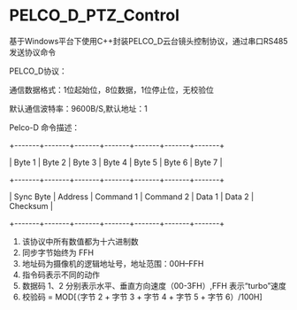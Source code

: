 # PELCO_D_PTZ_Control

基于Windows平台下使用C++封装PELCO_D云台镜头控制协议，通过串口RS485发送协议命令

PELCO_D协议：

通信数据格式：1位起始位，8位数据，1位停止位，无校验位

默认通信波特率：9600B/S,默认地址：1

Pelco-D 命令描述： 

+-------+-------+-------+-------+-------+-------+-------+

|  Byte 1   | Byte 2  |  Byte 3   |  Byte 4   | Byte 5 | Byte 6 |  Byte 7  |

+-------+-------+-------+-------+-------+-------+-------+

| Sync Byte | Address | Command 1 | Command 2 | Data 1 | Data 2 | Checksum |

+-------+-------+-------+-------+-------+-------+-------+

1.	该协议中所有数值都为十六进制数
2.	同步字节始终为 FFH
3.	地址码为摄像机的逻辑地址号，地址范围：00H–FFH
4.	指令码表示不同的动作
5.	数据码 1、2 分别表示水平、垂直方向速度（00-3FH）,FFH 表示“turbo”速度
6.	校验码 = MOD[（字节 2 +  字节 3 +  字节 4 +  字节 5 +  字节 6）/100H]
